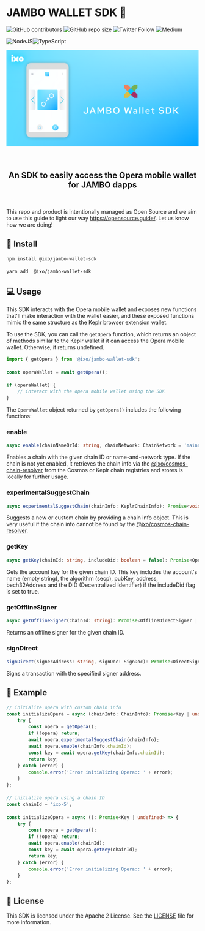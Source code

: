 # JAMBO WALLET SDK 💼

![GitHub contributors](https://img.shields.io/github/contributors/ixofoundation/jambo-wallet-sdk)
![GitHub repo size](https://img.shields.io/github/repo-size/ixofoundation/jambo-wallet-sdk)
![Twitter Follow](https://img.shields.io/twitter/follow/ixoworld?style=social)
![Medium](https://img.shields.io/badge/Medium-12100E?style=for-the-badge&logo=medium&logoColor=white)

![NodeJS](https://img.shields.io/badge/node.js-6DA55F?style=for-the-badge&logo=node.js&logoColor=white)![TypeScript](https://img.shields.io/badge/typescript-%23007ACC.svg?style=for-the-badge&logo=typescript&logoColor=white)

<p align="center">
  <img  src="assets/images/github_jambo_wallet_SDK.png"/>
</p>

<br />

<h2 align="center">
    An SDK to easily access the Opera mobile wallet for JAMBO dapps
</h2>

<br />

This repo and product is intentionally managed as Open Source and we aim to use this guide to light our way https://opensource.guide/.
Let us know how we are doing!

## 🔨 Install

```sh
npm install @ixo/jambo-wallet-sdk

yarn add  @ixo/jambo-wallet-sdk
```

## 💻 Usage

This SDK interacts with the Opera mobile wallet and exposes new functions that'll make interaction with the wallet easier, and these exposed functions mimic the same structure as the Keplr browser extension wallet.

To use the SDK, you can call the `getOpera` function, which returns an object of methods similar to the Keplr wallet if it can access the Opera mobile wallet. Otherwise, it returns undefined.

```js
import { getOpera } from '@ixo/jambo-wallet-sdk';

const operaWallet = await getOpera();

if (operaWallet) {
	// interact with the opera mobile wallet using the SDK
}
```

The `OperaWallet` object returned by `getOpera()` includes the following functions:

### enable

```ts
async enable(chainNameOrId: string, chainNetwork: ChainNetwork = 'mainnet'): Promise<void>
```

Enables a chain with the given chain ID or name-and-network type. If the chain is not yet enabled, it retrieves the chain info via the [@ixo/cosmos-chain-resolver](https://www.npmjs.com/package/@ixo/cosmos-chain-resolver) from the Cosmos or Keplr chain registries and stores is locally for further usage.

### experimentalSuggestChain

```ts
async experimentalSuggestChain(chainInfo: KeplrChainInfo): Promise<void>
```

Suggests a new or custom chain by providing a chain info object. This is very useful if the chain info cannot be found by the [@ixo/cosmos-chain-resolver](https://www.npmjs.com/package/@ixo/cosmos-chain-resolver).

### getKey

```ts
async getKey(chainId: string, includeDid: boolean = false): Promise<OperaKey | undefined>
```

Gets the account key for the given chain ID. This key includes the account's name (empty string), the algorithm (secp), pubKey, address, bech32Address and the DID (Decentralized Identifier) if the includeDid flag is set to true.

### getOfflineSigner

```ts
async getOfflineSigner(chainId: string): Promise<OfflineDirectSigner | null>
```

Returns an offline signer for the given chain ID.

### signDirect

```ts
signDirect(signerAddress: string, signDoc: SignDoc): Promise<DirectSignResponse>
```

Signs a transaction with the specified signer address.

## 📱 Example

```ts
// initialize opera with custom chain info
const initializeOpera = async (chainInfo: ChainInfo): Promise<Key | undefined> => {
	try {
		const opera = getOpera();
		if (!opera) return;
		await opera.experimentalSuggestChain(chainInfo);
		await opera.enable(chainInfo.chainId);
		const key = await opera.getKey(chainInfo.chainId);
		return key;
	} catch (error) {
		console.error('Error initializing Opera:: ' + error);
	}
};

// initialize opera using a chain ID
const chainId = 'ixo-5';

const initializeOpera = async (): Promise<Key | undefined> => {
	try {
		const opera = getOpera();
		if (!opera) return;
		await opera.enable(chainId);
		const key = await opera.getKey(chainId);
		return key;
	} catch (error) {
		console.error('Error initializing Opera:: ' + error);
	}
};
```

## 📃 License

This SDK is licensed under the Apache 2 License. See the [LICENSE](/LICENSE) file for more information.
